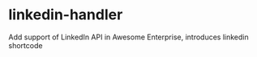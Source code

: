 # linkedin-handler
Add support of LinkedIn API in Awesome Enterprise, introduces linkedin shortcode
